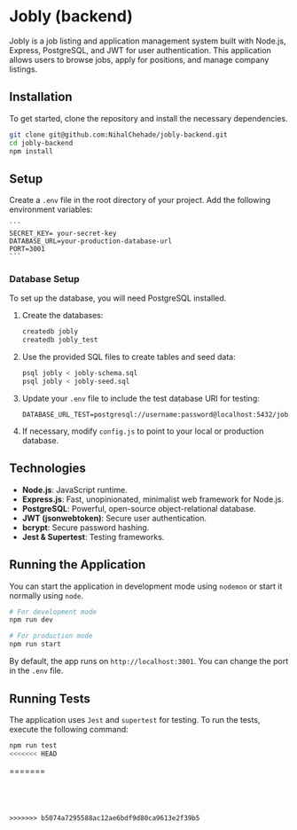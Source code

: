 
# Jobly (backend)

Jobly is a job listing and application management system built with Node.js, Express, PostgreSQL, and JWT for user authentication. This application allows users to browse jobs, apply for positions, and manage company listings.

## Installation

To get started, clone the repository and install the necessary dependencies.

```bash
git clone git@github.com:NihalChehade/jobly-backend.git
cd jobly-backend
npm install
```

## Setup
Create a `.env` file in the root directory of your project. Add the following environment variables:

    ```
    SECRET_KEY= your-secret-key
    DATABASE_URL=your-production-database-url
    PORT=3001
    ```

### Database Setup

To set up the database, you will need PostgreSQL installed.

1. Create the databases:

    ```bash
    createdb jobly
    createdb jobly_test
    ```

2. Use the provided SQL files to create tables and seed data:

    ```bash
    psql jobly < jobly-schema.sql
    psql jobly < jobly-seed.sql
    ```

3. Update your `.env` file to include the test database URI for testing:

    ```
    DATABASE_URL_TEST=postgresql://username:password@localhost:5432/jobly_test
    ```

4. If necessary, modify `config.js` to point to your local or production database.

## Technologies

- **Node.js**: JavaScript runtime.
- **Express.js**: Fast, unopinionated, minimalist web framework for Node.js.
- **PostgreSQL**: Powerful, open-source object-relational database.
- **JWT (jsonwebtoken)**: Secure user authentication.
- **bcrypt**: Secure password hashing.
- **Jest & Supertest**: Testing frameworks.


## Running the Application

You can start the application in development mode using `nodemon` or start it normally using `node`.

```bash
# For development mode
npm run dev

# For production mode
npm run start
```

By default, the app runs on `http://localhost:3001`. You can change the port in the `.env` file.

## Running Tests

The application uses `Jest` and `supertest` for testing. To run the tests, execute the following command:

```bash
npm run test
<<<<<<< HEAD
```
=======
```




>>>>>>> b5074a7295588ac12ae6bdf9d80ca9613e2f39b5
